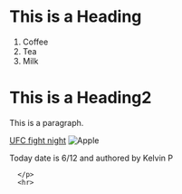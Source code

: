 <!DOCTYPE html>
<html>
<head>
<title>My Webpage </title>
</head>
<body>

<h1>This is a Heading</h1>
<ol>
  <li>Coffee</li>
  <li>Tea</li>
  <li>Milk</li>
</ol>
<h1> This is a Heading2 </h1>
<p>This is a paragraph.</p>
<a href="https://www.ufc.com">UFC fight night</a>
<img src="https://i.insider.com/526e70dbecad040247237811?width=300&format=jpeg&auto=webp" alt="Apple" />
 <p>
        Today date is 6/12 and authored by Kelvin P
          
        
      </p>
      <hr>

</body>
</html>


